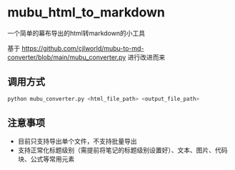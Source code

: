 # mubu_html_to_markdown

一个简单的幕布导出的html转markdown的小工具

基于 <https://github.com/cjlworld/mubu-to-md-converter/blob/main/mubu_converter.py> 进行改进而来

## 调用方式

```sh
python mubu_converter.py <html_file_path> <output_file_path>
```

## 注意事项

- 目前只支持导出单个文件，不支持批量导出
- 支持正常化标题级别（需提前将笔记的标题级别设置好）、文本、图片、代码块、公式等常用元素
